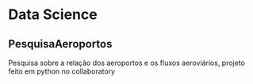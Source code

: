 # Data Science
## PesquisaAeroportos

Pesquisa sobre a relação dos aeroportos e os fluxos aeroviários, projeto feito em python no collaboratory
